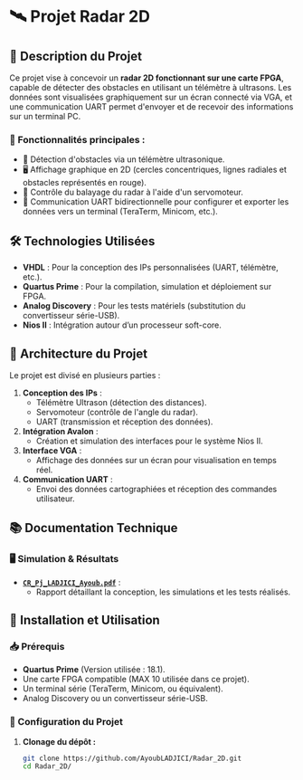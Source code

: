 # 🛰️ Projet Radar 2D

## 📝 Description du Projet
Ce projet vise à concevoir un **radar 2D fonctionnant sur une carte FPGA**, capable de détecter des obstacles en utilisant un télémètre à ultrasons. Les données sont visualisées graphiquement sur un écran connecté via VGA, et une communication UART permet d'envoyer et de recevoir des informations sur un terminal PC.

### 🚀 Fonctionnalités principales :
- 📡 Détection d'obstacles via un télémètre ultrasonique.
- 🖥️ Affichage graphique en 2D (cercles concentriques, lignes radiales et obstacles représentés en rouge).
- 🔄 Contrôle du balayage du radar à l'aide d'un servomoteur.
- 💾 Communication UART bidirectionnelle pour configurer et exporter les données vers un terminal (TeraTerm, Minicom, etc.).

## 🛠️ Technologies Utilisées
- **VHDL** : Pour la conception des IPs personnalisées (UART, télémètre, etc.).
- **Quartus Prime** : Pour la compilation, simulation et déploiement sur FPGA.
- **Analog Discovery** : Pour les tests matériels (substitution du convertisseur série-USB).
- **Nios II** : Intégration autour d’un processeur soft-core.

## 📂 Architecture du Projet
Le projet est divisé en plusieurs parties :
1. **Conception des IPs** :
   - Télémètre Ultrason (détection des distances).
   - Servomoteur (contrôle de l'angle du radar).
   - UART (transmission et réception des données).
2. **Intégration Avalon** :
   - Création et simulation des interfaces pour le système Nios II.
3. **Interface VGA** :
   - Affichage des données sur un écran pour visualisation en temps réel.
4. **Communication UART** :
   - Envoi des données cartographiées et réception des commandes utilisateur.

## 📚 Documentation Technique
### 🖥️ Simulation & Résultats
- **[`CR_Pj_LADJICI_Ayoub.pdf`](./CR_Pj_LADJICI_Ayoub.pdf)** :
  - Rapport détaillant la conception, les simulations et les tests réalisés.

## 🚀 Installation et Utilisation

### 📥 Prérequis
- **Quartus Prime** (Version utilisée : 18.1).
- Une carte FPGA compatible (MAX 10 utilisée dans ce projet).
- Un terminal série (TeraTerm, Minicom, ou équivalent).
- Analog Discovery ou un convertisseur série-USB.

### 📂 Configuration du Projet
1. **Clonage du dépôt :**
   ```bash
   git clone https://github.com/AyoubLADJICI/Radar_2D.git
   cd Radar_2D/

